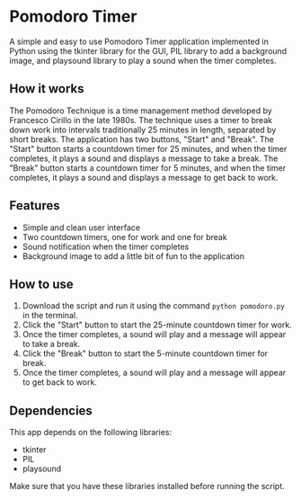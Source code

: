 # Pomodoro Timer

A simple and easy to use Pomodoro Timer application implemented in Python using the tkinter library for the GUI, PIL library to add a background image, and playsound library to play a sound when the timer completes.


## How it works
The Pomodoro Technique is a time management method developed by Francesco Cirillo in the late 1980s. The technique uses a timer to break down work into intervals traditionally 25 minutes in length, separated by short breaks. The application has two buttons, "Start" and "Break". The "Start" button starts a countdown timer for 25 minutes, and when the timer completes, it plays a sound and displays a message to take a break. The "Break" button starts a countdown timer for 5 minutes, and when the timer completes, it plays a sound and displays a message to get back to work.


## Features
- Simple and clean user interface
- Two countdown timers, one for work and one for break
- Sound notification when the timer completes
- Background image to add a little bit of fun to the application


## How to use
1. Download the script and run it using the command `python pomodoro.py` in the terminal.
2. Click the "Start" button to start the 25-minute countdown timer for work.
3. Once the timer completes, a sound will play and a message will appear to take a break.
4. Click the "Break" button to start the 5-minute countdown timer for break.
5. Once the timer completes, a sound will play and a message will appear to get back to work.

## Dependencies
This app depends on the following libraries:
- tkinter
- PIL
- playsound

Make sure that you have these libraries installed before running the script.

